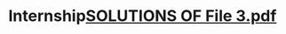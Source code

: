 # Internship[SOLUTIONS OF File 3.pdf](https://github.com/ritix13/Internship/files/11062331/SOLUTIONS.OF.File.3.pdf)
